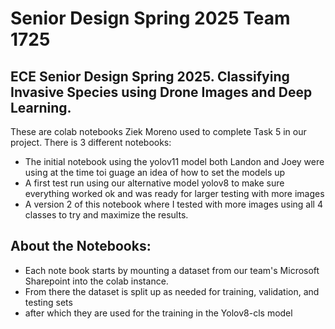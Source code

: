 # Senior Design Spring 2025 Team 1725
## ECE Senior Design Spring 2025. Classifying Invasive Species using Drone Images and Deep Learning.
These are colab notebooks Ziek Moreno used to complete Task 5 in our project. There is 3 different notebooks:
- The initial notebook using the yolov11 model both Landon and Joey were using at the time toi guage an idea of how to set the models up
- A first test run using our alternative model yolov8 to make sure everything worked ok and was ready for larger testing with more images
- A version 2 of this notebook where I tested with more images using all 4 classes to try and maximize the results.

## About the Notebooks:
- Each note book starts by mounting a dataset from our team's Microsoft Sharepoint into the colab instance.
- From there the dataset is split up as needed for training, validation, and testing sets
- after which they are used for the training in the Yolov8-cls model
